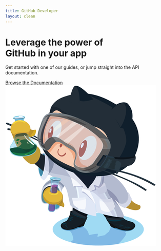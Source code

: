 ```yaml
---
title: GitHub Developer
layout: clean
---
```


<div class="wrapper feature">
	<h1>Leverage the power of<br />
GitHub in your app</h1>
	<p class="intro">Get started with one of our guides, or jump straight into the API documentation.</p>
	<a href="/guides" class="button">Browse the Documentation</a>
	<img src="/shared/images/labtocat.png" class="labtocat" />
</div>
